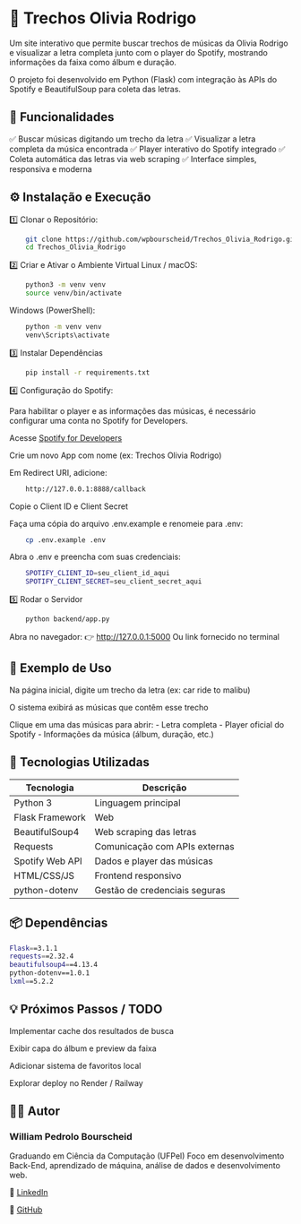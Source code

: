 # 🎵 Trechos Olivia Rodrigo

Um site interativo que permite buscar trechos de músicas da Olivia Rodrigo e visualizar a letra completa junto com o player do Spotify, mostrando informações da faixa como álbum e duração.

O projeto foi desenvolvido em Python (Flask) com integração às APIs do Spotify e BeautifulSoup para coleta das letras.

## 🧠 Funcionalidades

✅ Buscar músicas digitando um trecho da letra
✅ Visualizar a letra completa da música encontrada
✅ Player interativo do Spotify integrado
✅ Coleta automática das letras via web scraping
✅ Interface simples, responsiva e moderna

## ⚙️ Instalação e Execução
1️⃣ Clonar o Repositório:
```bash
    git clone https://github.com/wpbourscheid/Trechos_Olivia_Rodrigo.git
    cd Trechos_Olivia_Rodrigo
```
2️⃣ Criar e Ativar o Ambiente Virtual
Linux / macOS:
```bash
    python3 -m venv venv
    source venv/bin/activate
```
Windows (PowerShell):
```bash
    python -m venv venv
    venv\Scripts\activate
```
3️⃣ Instalar Dependências
```bash
    pip install -r requirements.txt
```
4️⃣ Configuração do Spotify:

Para habilitar o player e as informações das músicas, é necessário configurar uma conta no Spotify for Developers.

Acesse [Spotify for Developers](https://developer.spotify.com/dashboard)

Crie um novo App com nome (ex: Trechos Olivia Rodrigo)

Em Redirect URI, adicione:
```bash
    http://127.0.0.1:8888/callback
```
Copie o Client ID e Client Secret

Faça uma cópia do arquivo .env.example e renomeie para .env:
```bash
    cp .env.example .env
```
Abra o .env e preencha com suas credenciais:
```bash
    SPOTIFY_CLIENT_ID=seu_client_id_aqui
    SPOTIFY_CLIENT_SECRET=seu_client_secret_aqui
```
5️⃣ Rodar o Servidor
```bash
    python backend/app.py
```
Abra no navegador:
👉 http://127.0.0.1:5000
Ou link fornecido no terminal


## 🧩 Exemplo de Uso

Na página inicial, digite um trecho da letra (ex: car ride to malibu)

O sistema exibirá as músicas que contêm esse trecho

Clique em uma das músicas para abrir:
    - Letra completa
    - Player oficial do Spotify
    - Informações da música (álbum, duração, etc.)


## 🧰 Tecnologias Utilizadas
|   Tecnologia   |          Descrição            |
| -------------  | ----------------------------- |
| Python 3	     | Linguagem principal           |
| Flask	Framework| Web                           |
| BeautifulSoup4 | Web scraping das letras       |
| Requests	     | Comunicação com APIs externas |
| Spotify Web API| Dados e player das músicas    |
| HTML/CSS/JS	 | Frontend responsivo           |
| python-dotenv	 | Gestão de credenciais seguras |


## 📦 Dependências
```bash
Flask==3.1.1
requests==2.32.4
beautifulsoup4==4.13.4
python-dotenv==1.0.1
lxml==5.2.2
```

## 💡 Próximos Passos / TODO

 Implementar cache dos resultados de busca

 Exibir capa do álbum e preview da faixa

 Adicionar sistema de favoritos local

 Explorar deploy no Render / Railway

## 👨‍💻 Autor

### William Pedrolo Bourscheid
Graduando em Ciência da Computação (UFPel)
Foco em desenvolvimento Back-End, aprendizado de máquina, análise de dados e desenvolvimento web.

🔗 [LinkedIn](https://www.linkedin.com/in/wpbourscheid/)

🐙 [GitHub](https://github.com/wpbourscheid)